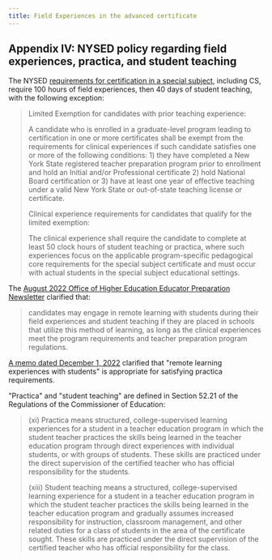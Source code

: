 ```yaml
---
title: Field Experiences in the advanced certificate
---
```


## Appendix IV: NYSED policy regarding field experiences, practica, and student teaching

The NYSED [requirements for certification in a special subject](http://www.nysed.gov/college-university-evaluation/general-and-program-specific-requirements-teaching-special-subject), including CS, require 100 hours of field experiences, then 40 days of student teaching, with the following exception: 

> Limited Exemption for candidates with prior teaching experience:
>
> A candidate who is enrolled in a graduate-level program leading to certification in one or more certificates shall be  exempt from the requirements for clinical experiences if such candidate satisfies one or more of the following conditions: 1) they have completed a New York State registered teacher preparation program prior to enrollment and hold an Initial and/or Professional certificate 2) hold National Board certification or 3) have at least one year of effective teaching under a valid New York State or out-of-state teaching license or certificate.
>
> Clinical experience requirements for candidates that qualify for the limited exemption:
>
> The clinical experience shall require the candidate to complete at least 50 clock hours of student teaching or practica, where such experiences focus on the applicable program-specific pedagogical core requirements for the special subject certificate and must occur with actual students in the special subject educational settings.

The [August 2022 Office of Higher Education Educator Preparation Newsletter](https://www.highered.nysed.gov/pdf/ohenewsletter083122.pdf) clarified that:

> candidates may engage in remote learning with students during their field experiences and student teaching if they are placed in schools that utilize this method of learning, as long as the clinical experiences meet the program requirements and teacher preparation program regulations.

[A memo dated December 1, 2022](http://www.nysed.gov/common/nysed/files/programs/college-university-evaluation/ohe-memo-alt-models-flexilbilty.pdf) clarified that "remote learning experiences with students" is appropriate for satisfying practica requirements.

"Practica" and "student teaching" are defined in Section 52.21 of the Regulations of the Commissioner of Education: 

> (xi) Practica means structured, college-supervised learning experiences for a student in a teacher education program in which the student teacher practices the skills being learned in the teacher education program through direct experiences with individual students, or with groups of students. These skills are practiced under the direct supervision of the certified teacher who has official responsibility for the students.
>
> (xiii) Student teaching means a structured, college-supervised learning experience for a student in a teacher education program in which the student teacher practices the skills being learned in the teacher education program and gradually assumes increased responsibility for instruction, classroom management, and other related duties for a class of students in the area of the certificate sought. These skills are practiced under the direct supervision of the certified teacher who has official responsibility for the class.
